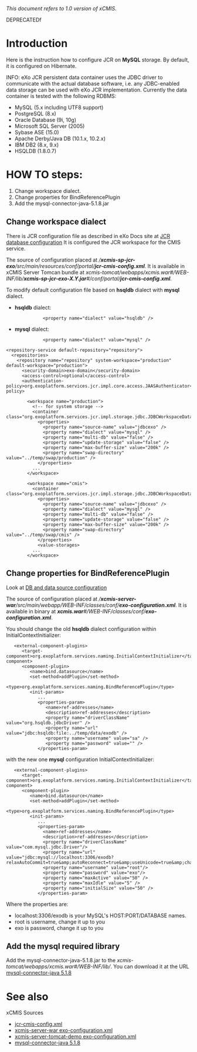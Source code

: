 _This document refers to 1.0 version of xCMIS._

DEPRECATEDf



# Introduction #

Here is the instruction how to configure JCR on **MySQL** storage.
By default, it is configured on Hibernate.

INFO: eXo JCR persistent data container uses the JDBC driver to communicate with the actual database software, i.e. any JDBC-enabled data storage can be used with eXo JCR implementation. Currently the data container is tested with the following RDBMS:
  * MySQL (5.x including UTF8 support)
  * PostgreSQL (8.x)
  * Oracle Database (9i, 10g)
  * Microsoft SQL Server (2005)
  * Sybase ASE (15.0)
  * Apache Derby/Java DB (10.1.x, 10.2.x)
  * IBM DB2 (8.x, 9.x)
  * HSQLDB (1.8.0.7)


# HOW TO steps: #

  1. Change workspace dialect.
  1. Change properties for BindReferencePlugin
  1. Add the mysql-connector-java-5.1.8.jar


## Change workspace dialect ##

There is JCR configuration file as described in eXo Docs site at [JCR database configuration](http://docs.exoplatform.com/PLF35/topic/org.exoplatform.doc.35/JCR.JDBCDataContainerConfig.Single-databaseConfiguration.ConfigurationWithoutDataSource.html)
It is configured the JCR workspace for the CMIS service.

The source of configuration placed at _/**xcmis-sp-jcr-exo**/src/main/resources/conf/portal/**jcr-cmis-config.xml**_.
It is available in xCMIS Server Tomcan bundle at _xcmis-tomcat/webapps/xcmis.war#/WEB-INF/lib/**xcmis-sp-jcr-exo-X.Y.jar**#/conf/portal/**jcr-cmis-config.xml**_.


To modify default configuration file based on **hsqldb** dialect with **mysql** dialect.

  * **hsqldb** dialect:
```
              <property name="dialect" value="hsqldb" />
```

  * **mysql** dialect:
```
              <property name="dialect" value="mysql" />
```


```
<repository-service default-repository="repository">
  <repositories>
    <repository name="repository" system-workspace="production" default-workspace="production">
      <security-domain>exo-domain</security-domain>
      <access-control>optional</access-control>
      <authentication-policy>org.exoplatform.services.jcr.impl.core.access.JAASAuthenticator</authentication-policy>

        <workspace name="production">
          <!-- for system storage -->
          <container class="org.exoplatform.services.jcr.impl.storage.jdbc.JDBCWorkspaceDataContainer">
            <properties>
              <property name="source-name" value="jdbcexo" />
              <property name="dialect" value="mysql" />
              <property name="multi-db" value="false" />
              <property name="update-storage" value="false" />
              <property name="max-buffer-size" value="200k" />
              <property name="swap-directory" value="../temp/swap/production" />
            </properties>
          ...
        </workspace>

        <workspace name="cmis">
          <container class="org.exoplatform.services.jcr.impl.storage.jdbc.JDBCWorkspaceDataContainer">
            <properties>
              <property name="source-name" value="jdbcexo" />
              <property name="dialect" value="mysql" />
              <property name="multi-db" value="false" />
              <property name="update-storage" value="false" />
              <property name="max-buffer-size" value="200k" />
              <property name="swap-directory" value="../temp/swap/cmis" />
            </properties>
            <value-storages>
          ...
        </workspace>
```


## Change properties for BindReferencePlugin ##

Look at [DB and data source configuration](http://docs.exoplatform.com/PLF35/topic/org.exoplatform.doc.35/JCR.JDBCDataContainerConfig.Single-databaseConfiguration.html)

The source of configuration placed at _/**xcmis-server-war**/src/main/webapp/WEB-INF/classes/conf/**exo-configuration.xml**_.
It is available in binary at _**xcmis.war**#/WEB-INF/classes/conf/**exo-configuration.xml**_.

You should change the old **hsqldb** dialect configuration within InitialContextInitializer:
```
   <external-component-plugins>
      <target-component>org.exoplatform.services.naming.InitialContextInitializer</target-component>
      <component-plugin>
         <name>bind.datasource</name>
         <set-method>addPlugin</set-method>
         <type>org.exoplatform.services.naming.BindReferencePlugin</type>
         <init-params>
            ...
            <properties-param>
               <name>ref-addresses</name>
               <description>ref-addresses</description>
               <property name="driverClassName" value="org.hsqldb.jdbcDriver" />
               <property name="url" value="jdbc:hsqldb:file:../temp/data/exodb" />
               <property name="username" value="sa" />
               <property name="password" value="" />
            </properties-param>
```

with the new one **mysql** configuration InitialContextInitializer:
```
   <external-component-plugins>
      <target-component>org.exoplatform.services.naming.InitialContextInitializer</target-component>
      <component-plugin>
         <name>bind.datasource</name>
         <set-method>addPlugin</set-method>
         <type>org.exoplatform.services.naming.BindReferencePlugin</type>
         <init-params>
            ...
            <properties-param>
              <name>ref-addresses</name>
              <description>ref-addresses</description>
              <property name="driverClassName" value="com.mysql.jdbc.Driver"/>
              <property name="url" value="jdbc:mysql://localhost:3306/exodb?relaxAutoCommit=true&amp;autoReconnect=true&amp;useUnicode=true&amp;characterEncoding=utf8"/>
              <property name="username" value="root"/>
              <property name="password" value="exo"/>
              <property name="maxActive" value="50" />
              <property name="maxIdle" value="5" />
              <property name="initialSize" value="50" />
            </properties-param>
```

Where the properties are:
  * localhost:3306/exodb is your MySQL's HOST:PORT/DATABASE names.
  * root is username, change it up to you
  * exo is password, change it up to you


## Add the mysql required library ##
Add the mysql-connector-java-5.1.8.jar to the _xcmis-tomcat/webapps/xcmis.war#/WEB-INF/lib/_.
You can download it at the URL [mysql-connector-java 5.1.8](http://repository.exoplatform.org/content/groups/all/mysql/mysql-connector-java/5.1.8/)


# See also #

xCMIS Sources

  * [jcr-cmis-config.xml](http://code.google.com/p/xcmis/source/browse/tags/1.0-Beta01/xcmis-sp-jcr-exo/src/main/resources/conf/portal/jcr-cmis-config.xml)
  * [xcmis-server-war exo-configuration.xml](http://code.google.com/p/xcmis/source/browse/tags/1.0-Beta01/xcmis-server-war/src/main/webapp/WEB-INF/classes/conf/exo-configuration.xml)
  * [xcmis-server-tomcat-demo exo-configuration.xml](http://code.google.com/p/xcmis/source/browse/tags/1.0-Beta01/xcmis-server-tomcat-demo/src/main/webapp/WEB-INF/classes/conf/exo-configuration.xml)
  * [mysql-connector-java 5.1.8](http://repository.exoplatform.org/content/groups/all/mysql/mysql-connector-java/5.1.8/)